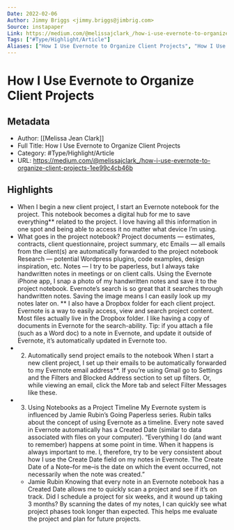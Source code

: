 ```yaml
---
Date: 2022-02-06
Author: Jimmy Briggs <jimmy.briggs@jimbrig.com>
Source: instapaper
Link: https://medium.com/@melissajclark_/how-i-use-evernote-to-organize-client-projects-1ee99c4cb46b
Tags: ["#Type/Highlight/Article"]
Aliases: ["How I Use Evernote to Organize Client Projects", "How I Use Evernote to Organize Client Projects"]
---
```

# How I Use Evernote to Organize Client Projects

## Metadata
- Author: [[Melissa Jean Clark]]
- Full Title: How I Use Evernote to Organize Client Projects
- Category: #Type/Highlight/Article
- URL: https://medium.com/@melissajclark_/how-i-use-evernote-to-organize-client-projects-1ee99c4cb46b

## Highlights
- When I begin a new client project, I start an Evernote notebook for the project. This notebook becomes a digital hub for me to save everything** related to the project. I love having all this information in one spot and being able to access it no matter what device I’m using.
- What goes in the project notebook?
  Project documents — estimates, contracts, client questionnaire, project summary, etc
  Emails — all emails from the client(s) are automatically forwarded to the project notebook
  Research — potential Wordpress plugins, code examples, design inspiration, etc.
  Notes — I try to be paperless, but I always take handwritten notes in meetings or on client calls. Using the Evernote iPhone app, I snap a photo of my handwritten notes and save it to the project notebook. Evernote’s search is so great that it searches through handwritten notes. Saving the image means I can easily look up my notes later on.
  ** I also have a Dropbox folder for each client project. Evernote is a way to easily access, view and search project content. Most files actually live in the Dropbox folder. I like having a copy of documents in Evernote for the search-ability. Tip: if you attach a file (such as a Word doc) to a note in Evernote, and update it outside of Evernote, it’s automatically updated in Evernote too.
- 2) Automatically send project emails to the notebook
  When I start a new client project, I set up their emails to be automatically forwarded to my Evernote email address**. If you’re using Gmail go to Settings and the Filters and Blocked Address section to set up filters. Or, while viewing an email, click the More tab and select Filter Messages like these.
- 3) Using Notebooks as a Project Timeline
  My Evernote system is influenced by Jamie Rubin’s Going Paperless series. Rubin talks about the concept of using Evernote as a timeline. Every note saved in Evernote automatically has a Created Date (similar to data associated with files on your computer).
  “Everything I do (and want to remember) happens at some point in time. When it happens is always important to me. I, therefore, try to be very consistent about how I use the Create Date field on my notes in Evernote. The Create Date of a Note–for me–is the date on which the event occurred, not necessarily when the note was created.”
  - Jamie Rubin
  Knowing that every note in an Evernote notebook has a Created Date allows me to quickly scan a project and see if it’s on track. Did I schedule a project for six weeks, and it wound up taking 3 months? By scanning the dates of my notes, I can quickly see what project phases took longer than expected. This helps me evaluate the project and plan for future projects.
